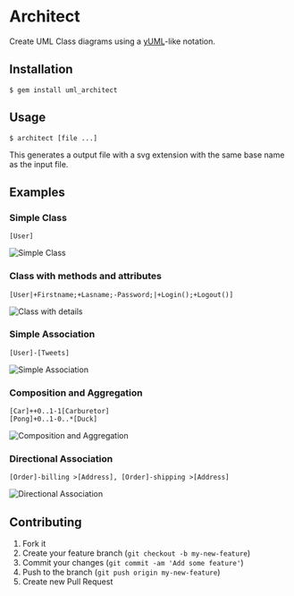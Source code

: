 # Architect

Create UML Class diagrams using a [yUML](http://yuml.me/diagram/scruffy/class/samples)-like notation.


## Installation

    $ gem install uml_architect

## Usage

    $ architect [file ...]
    
This generates a output file with a svg extension with the same base name as the
input file.

## Examples

### Simple Class
    [User]
![Simple Class](https://raw.github.com/whistler/architect/master/examples/simple_class.png)
    
### Class with methods and attributes
    [User|+Firstname;+Lasname;-Password;|+Login();+Logout()]
![Class with details](https://raw.github.com/whistler/architect/master/examples/class_with_details.png)
    
### Simple Association
    [User]-[Tweets]
![Simple Association](https://raw.github.com/whistler/architect/master/examples/simple_association.png)
    
### Composition and Aggregation
    [Car]++0..1-1[Carburetor]
    [Pong]+0..1-0..*[Duck]
![Composition and Aggregation](https://raw.github.com/whistler/architect/master/examples/composition_and_aggregation.png)
    
### Directional Association
    [Order]-billing >[Address], [Order]-shipping >[Address]
![Directional Association](https://raw.github.com/whistler/architect/master/examples/directional_association.png)
    
## Contributing

1. Fork it
2. Create your feature branch (`git checkout -b my-new-feature`)
3. Commit your changes (`git commit -am 'Add some feature'`)
4. Push to the branch (`git push origin my-new-feature`)
5. Create new Pull Request
